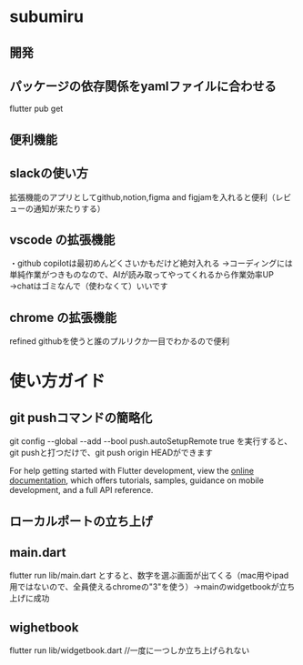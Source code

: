 # subumiru

## 開発
## パッケージの依存関係をyamlファイルに合わせる
flutter pub get


## 便利機能
## slackの使い方
拡張機能のアプリとしてgithub,notion,figma and figjamを入れると便利（レビューの通知が来たりする）

## vscode の拡張機能
・github copilotは最初めんどくさいかもだけど絶対入れる
→コーディングには単純作業がつきものなので、AIが読み取ってやってくれるから作業効率UP
→chatはゴミなんで（使わなくて）いいです

## chrome の拡張機能
refined githubを使うと誰のプルリクか一目でわかるので便利

# 使い方ガイド
## git pushコマンドの簡略化
git config --global --add --bool push.autoSetupRemote true
を実行すると、git pushと打つだけで、git push origin HEADができます

For help getting started with Flutter development, view the
[online documentation](https://docs.flutter.dev/), which offers tutorials,
samples, guidance on mobile development, and a full API reference.

## ローカルポートの立ち上げ
## main.dart
flutter run lib/main.dart
とすると、数字を選ぶ画面が出てくる（mac用やipad用ではないので、全員使えるchromeの"3"を使う）→mainのwidgetbookが立ち上げに成功

## wighetbook
flutter run lib/widgetbook.dart //一度に一つしか立ち上げられない
